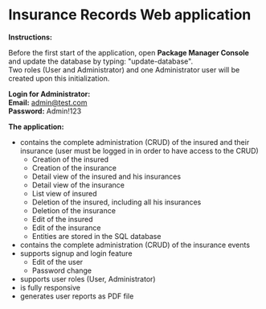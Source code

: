 # Insurance Records Web application  

**Instructions:**

Before the first start of the application, open **Package Manager Console** and update the database by typing: "update-database".  
Two roles (User and Administrator) and one Administrator user will be created upon this initialization.

**Login for Administrator:**  
**Email:** admin@test.com  
**Password:** Admin!123

**The application:**
* contains the complete administration (CRUD) of the insured and their insurance (user must be logged in in order to have access to the CRUD)
     * Creation of the insured
     * Creation of the insurance
     * Detail view of the insured and his insurances
     * Detail view of the insurance
     * List view of insured
     * Deletion of the insured, including all his insurances
     * Deletion of the insurance
     * Edit of the insured
     * Edit of the insurance            
     * Entities are stored in the SQL database
* contains the complete administration (CRUD) of the insurance events
* supports signup and login feature
     * Edit of the user
     * Password change
* supports user roles (User, Administrator)
* is fully responsive
* generates user reports as PDF file     

